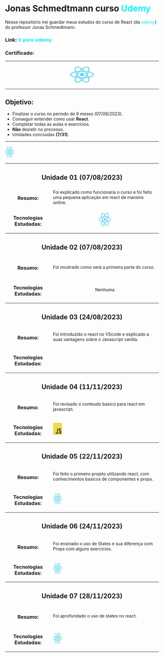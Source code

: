 # Jonas Schmedtmann curso <span style="color: cyan">Udemy</span>
Nesse repositório irei guardar meus estudos do curso de React (da <span style="color: cyan">udemy</span>) do professor Jonas Schmedtmann.

### Link: <a href="https://www.udemy.com/course/the-ultimate-react-course/" target="_blank" style="text-decoration: none; color: cyan;">Ir para udemy.</a>
### Certificado: 

<hr>

<div width = '100%' align='center'>
  <img alt="Gustavo-REACT" height="60" width="80" src="https://raw.githubusercontent.com/devicons/devicon/master/icons/react/react-original.svg">
</div>

<hr>

## Objetivo:
- Finalizar o curso no periodo de 9 meses (07/08/2023). 
- Conseguir entender como usar <strong>React</strong>. 
- Completar todas as aulas e exercícios. 
- <strong>Não</strong> desistir no processo. 
- Unidades concluidas <strong>(7/31)</strong>. 

<hr>
<table align='center'>
  <tr align='center'>
    <th colspan="2"><h2>Unidade 01 (07/08/2023)</h2>
     <tr>
       <td><h3 align='center'>Resumo:</h3>
       <td> Foi explicado como funcionaria o curso e foi feito uma pequena aplicação em react de maneira online.
     </tr>
     <tr>
       <td><h3 align='center'>Tecnologias Estudadas:</h3>
       <td align='center'> <img alt="Gustavo-REACT" height="50" width="40" src="https://raw.githubusercontent.com/devicons/devicon/master/icons/react/react-original.svg">
     </tr>
  </tr>
  
  <tr align='center'>
    <th colspan="2"><h2>Unidade 02 (07/08/2023)</h2>
     <tr>
       <td><h3 align='center'>Resumo:</h3>
       <td> Foi mostrado como será a primeira parte do curso.
     </tr>
     <tr>
       <td><h3 align='center'>Tecnologias Estudadas:</h3>
       <td align='center'> Nenhuma
     </tr>
  </tr>

  <tr align='center'>
    <th colspan="2"><h2>Unidade 03 (24/08/2023)</h2>
     <tr>
       <td><h3 align='center'>Resumo:</h3>
       <td> Foi introduzido o react no VScode e explicado a suas vantagens sobre o Javascript vanilla.
     </tr>
     <tr>
       <td><h3 align='center'>Tecnologias Estudadas:</h3>
     </tr> <img alt="Gustavo-REACT" height="40" width="30" src="https://raw.githubusercontent.com/devicons/devicon/master/icons/react/react-original.svg">
  </tr>


  <tr align='center'>
    <th colspan="2"><h2>Unidade 04 (11/11/2023)</h2>
     <tr>
       <td><h3 align='center'>Resumo:</h3>
       <td> Foi revisado o conteudo basico para react em javascript.
     </tr>
     <tr>
       <td><h3 align='center'>Tecnologias Estudadas:</h3>
       <td> <img alt="Gustavo-JS" height="40" width="30" src="https://raw.githubusercontent.com/devicons/devicon/master/icons/javascript/javascript-original.svg">
     </tr>
  </tr>


  <tr align='center'>
    <th colspan="2"><h2>Unidade 05 (22/11/2023)</h2>
     <tr>
       <td><h3 align='center'>Resumo:</h3>
       <td> Foi feito o primeiro projeto utilizando react, com conhecimentos basicos de componentes e props.
     </tr>
     <tr>
       <td><h3 align='center'>Tecnologias Estudadas:</h3>
       <td> <img alt="Gustavo-JSX" height="40" width="30" src="https://raw.githubusercontent.com/devicons/devicon/master/icons/react/react-original.svg">
     </tr> 
  </tr>


  <tr align='center'>
    <th colspan="2"><h2>Unidade 06 (24/11/2023)</h2>
     <tr>
       <td><h3 align='center'>Resumo:</h3>
       <td> Foi ensinado o uso de States e sua diferença com Props com alguns exercícios.
     </tr>
     <tr>
       <td><h3 align='center'>Tecnologias Estudadas:</h3>
       <td> <img alt="Gustavo-JSX" height="40" width="30" src="https://raw.githubusercontent.com/devicons/devicon/master/icons/react/react-original.svg">
     </tr>
  </tr>

 <tr align='center'>
    <th colspan="2"><h2>Unidade 07 (28/11/2023)</h2>
     <tr>
       <td><h3 align='center'>Resumo:</h3>
       <td> Foi aprofundado o uso de states no react.
     </tr>
     <tr>
       <td><h3 align='center'>Tecnologias Estudadas:</h3>
       <td> <img alt="Gustavo-JSX" height="40" width="30" src="https://raw.githubusercontent.com/devicons/devicon/master/icons/react/react-original.svg">
     </tr>
  </tr>
  
<!-- 
  <tr align='center'>
    <th colspan="2"><h2>Unidade</h2>
     <tr>
       <td><h3 align='center'>Resumo:</h3>
     </tr>
     <tr>
       <td><h3 align='center'>Tecnologias Estudadas:</h3>
     </tr>
  </tr> -->
